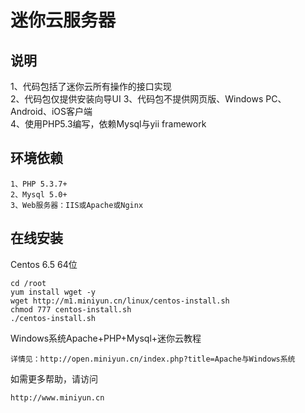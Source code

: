 迷你云服务器
==========
说明
----
1、代码包括了迷你云所有操作的接口实现<br>
2、代码包仅提供安装向导UI
3、代码包不提供网页版、Windows PC、Android、iOS客户端<br>
4、使用PHP5.3编写，依赖Mysql与yii framework<br>

环境依赖
----

```
1、PHP 5.3.7+
2、Mysql 5.0+
3、Web服务器：IIS或Apache或Nginx
```

在线安装
----

Centos 6.5 64位

```
cd /root
yum install wget -y
wget http://m1.miniyun.cn/linux/centos-install.sh
chmod 777 centos-install.sh
./centos-install.sh
```

Windows系统Apache+PHP+Mysql+迷你云教程

```
详情见：http://open.miniyun.cn/index.php?title=Apache与Windows系统
```
如需更多帮助，请访问
```
http://www.miniyun.cn
```